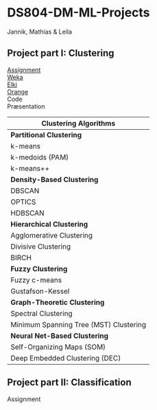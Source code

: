 # DS804-DM-ML-Projects
Jannik, Mathias & Leila

## Project part I: Clustering
<a href="assignment/exercise11-project1.pdf" target="_blank">Assignment</a> <br>
<a href="clustering-with-weka.md" target="_blank">Weka</a> <br>
<a href="clustering-with-elki.md" target="_blank">Elki</a> <br>
<a href="clustering-with-orange.md" target="_blank">Orange</a> <br>
Code <br>
Præsentation <br>

<table>
  <thead>
    <tr>
      <th>Clustering Algorithms</th>
    </tr>
  </thead>
  <tbody>
    <tr><td><strong>Partitional Clustering</strong></td></tr>
    <tr><td>k-means</td></tr>
    <tr><td>k-medoids (PAM)</td></tr>
    <tr><td>k-means++</td></tr>
    <tr><td><strong>Density-Based Clustering</td></strong></tr>
    <tr><td>DBSCAN</td></tr>
    <tr><td>OPTICS</td></tr>
    <tr><td>HDBSCAN</td></tr>
    <tr><td><strong>Hierarchical Clustering</strong></td></tr>
    <tr><td>Agglomerative Clustering</td></tr>
    <tr><td>Divisive Clustering</td></tr>
    <tr><td>BIRCH</td></tr>
    <tr><td><strong>Fuzzy Clustering</strong></td></tr>
    <tr><td>Fuzzy c-means</td></tr>
    <tr><td>Gustafson-Kessel</td></tr>
    <tr><td><strong>Graph-Theoretic Clustering</strong></td></tr>
    <tr><td>Spectral Clustering</td></tr>
    <tr><td>Minimum Spanning Tree (MST) Clustering</td></tr>
    <tr><td><strong>Neural Net-Based Clustering</strong></td></tr>
    <tr><td>Self-Organizing Maps (SOM)</td></tr>
    <tr><td>Deep Embedded Clustering (DEC)</td></tr>
  </tbody>
</table>





## Project part II: Classification
Assignment <br>